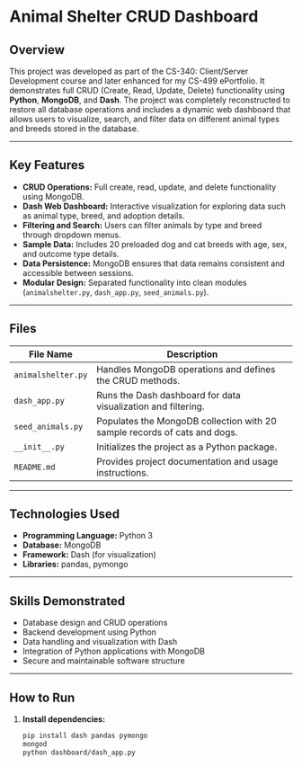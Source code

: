 # Animal Shelter CRUD Dashboard

## Overview
This project was developed as part of the CS-340: Client/Server Development course and later enhanced for my CS-499 ePortfolio. It demonstrates full CRUD (Create, Read, Update, Delete) functionality using **Python**, **MongoDB**, and **Dash**. The project was completely reconstructed to restore all database operations and includes a dynamic web dashboard that allows users to visualize, search, and filter data on different animal types and breeds stored in the database.

---

## Key Features
- **CRUD Operations:** Full create, read, update, and delete functionality using MongoDB.
- **Dash Web Dashboard:** Interactive visualization for exploring data such as animal type, breed, and adoption details.
- **Filtering and Search:** Users can filter animals by type and breed through dropdown menus.
- **Sample Data:** Includes 20 preloaded dog and cat breeds with age, sex, and outcome type details.
- **Data Persistence:** MongoDB ensures that data remains consistent and accessible between sessions.
- **Modular Design:** Separated functionality into clean modules (`animalshelter.py`, `dash_app.py`, `seed_animals.py`).

---

## Files
| File Name | Description |
|------------|--------------|
| `animalshelter.py` | Handles MongoDB operations and defines the CRUD methods. |
| `dash_app.py` | Runs the Dash dashboard for data visualization and filtering. |
| `seed_animals.py` | Populates the MongoDB collection with 20 sample records of cats and dogs. |
| `__init__.py` | Initializes the project as a Python package. |
| `README.md` | Provides project documentation and usage instructions. |

---

## Technologies Used
- **Programming Language:** Python 3  
- **Database:** MongoDB  
- **Framework:** Dash (for visualization)  
- **Libraries:** pandas, pymongo  

---

## Skills Demonstrated
- Database design and CRUD operations  
- Backend development using Python  
- Data handling and visualization with Dash  
- Integration of Python applications with MongoDB  
- Secure and maintainable software structure  

---

## How to Run
1. **Install dependencies:**
   ```bash
   pip install dash pandas pymongo
   mongod
   python dashboard/dash_app.py
